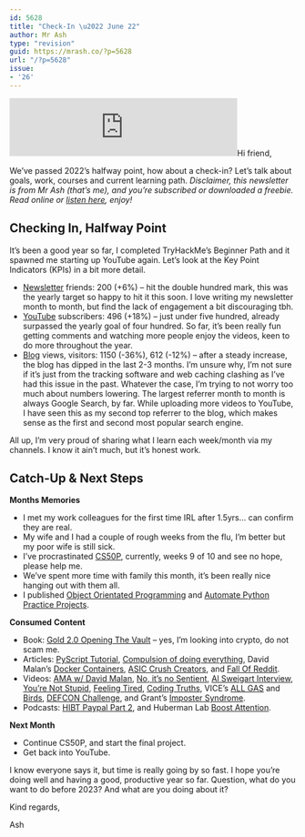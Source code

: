 ```yaml
---
id: 5628
title: "Check-In \u2022 June 22"
author: Mr Ash
type: "revision"
guid: https://mrash.co/?p=5628
url: "/?p=5628"
issue:
- '26'
---
```


<iframe frameborder="0" height="102px" loading="lazy" scrolling="no" src="https://anchor.fm/mrashleyball/embed/episodes/Check-In--June-22-e1ksa60" width="400px"></iframe>Hi friend,

We’ve passed 2022’s halfway point, how about a check-in? Let’s talk about goals, work, courses and current learning path. *Disclaimer, this newsletter is from Mr Ash (that’s me), and you’re subscribed or downloaded a freebie. Read online or [listen here](https://anchor.fm/mrashleyball/episodes/Check-In--June-22-e1ksa60), enjoy!*

## Checking In, Halfway Point

It’s been a good year so far, I completed TryHackMe’s Beginner Path and it spawned me starting up YouTube again. Let’s look at the Key Point Indicators (KPIs) in a bit more detail.

- [Newsletter](https://mrash.co/newsletters) friends: 200 (+6%) – hit the double hundred mark, this was the yearly target so happy to hit it this soon. I love writing my newsletter month to month, but find the lack of engagement a bit discouraging tbh.
- [YouTube](https://youtube.com/mrashleyball) subscribers: 496 (+18%) – just under five hundred, already surpassed the yearly goal of four hundred. So far, it’s been really fun getting comments and watching more people enjoy the videos, keen to do more throughout the year.
- [Blog](https://mrashleyball.com/blog/) views, visitors: 1150 (-36%), 612 (-12%) – after a steady increase, the blog has dipped in the last 2-3 months. I’m unsure why, I’m not sure if it’s just from the tracking software and web caching clashing as I’ve had this issue in the past. Whatever the case, I’m trying to not worry too much about numbers lowering. The largest referrer month to month is always Google Search, by far. While uploading more videos to YouTube, I have seen this as my second top referrer to the blog, which makes sense as the first and second most popular search engine.

All up, I’m very proud of sharing what I learn each week/month via my channels. I know it ain’t much, but it’s honest work.

## Catch-Up &amp; Next Steps

**Months Memories**

- I met my work colleagues for the first time IRL after 1.5yrs… can confirm they are real.
- My wife and I had a couple of rough weeks from the flu, I’m better but my poor wife is still sick.
- I’ve procrastinated [CS50P](https://mrash.co/cs50-python-problem-set-guide/), currently, weeks 9 of 10 and see no hope, please help me.
- We’ve spent more time with family this month, it’s been really nice hanging out with them all.
- I published [Object Orientated Programming](https://mrash.co/easily-learn-difficult-things-object-orientated-programming/) and [Automate Python Practice Projects](https://mrash.co/automate-the-boring-stuff-with-python-practice-projects/).

**Consumed** **Content**

- Book: [Gold 2.0 Opening The Vault](https://isaiahmccall.substack.com/p/gold-20-my-new-book-is-finished) – yes, I’m looking into crypto, do not scam me.
- Articles: [PyScript Tutorial](https://realpython.com/pyscript-python-in-browser/), [Compulsion of doing everything](https://www.reddit.com/r/Entrepreneur/comments/v1n8i3/how_to_overcome_compulsion_of_doing_everything/), David Malan’s [Docker Containers](https://cs.harvard.edu/malan/publications/iticse22.pdf), [ASIC Crush Creators](https://www.aussiefirebug.com/asic-crush-creators/), and [Fall Of Reddit](https://medium.com/yardcouch-com/the-fall-of-reddit-why-its-quickly-declining-into-chaos-cb0da61aca56).
- Videos: [AMA w/ David Malan](https://www.twitch.tv/videos/1499898190), [No, it’s no Sentient](https://www.youtube.com/watch?v=iBouACLc-hw), [Al Sweigart Interview](https://youtu.be/7iBqoc-DzTQ), [You’re Not Stupid](https://youtu.be/Kz_brQBl8xk), [Feeling Tired](https://www.youtube.com/watch?v=RpaxxN8jTHo), [Coding Truths](https://www.youtube.com/watch?v=NtfbWkxJTHw), VICE’s [ALL GAS](https://youtu.be/zUbod5t_2oM) and [Birds](https://www.youtube.com/watch?v=JK1dXuMEpT0), [DEFCON Challenge](https://youtu.be/fHhNWAKw0bY), and Grant’s [Imposter Syndrome](https://www.youtube.com/watch?v=aPgBaS4jQMw).
- Podcasts: [HIBT Paypal Part 2](https://open.spotify.com/episode/6n6crk7UZEMfcX2oPPPYKW?si=4cNdTfRZRueQ_RT6XQmZxQ), and Huberman Lab [Boost Attention](https://open.spotify.com/episode/5jXdjLZqIf5F0ASlsPFz99?si=7LCoOKOLSw6QZexKEHlTWA).

**Next Month**

- Continue CS50P, and start the final project.
- Get back into YouTube.

I know everyone says it, but time is really going by so fast. I hope you’re doing well and having a good, productive year so far. Question, what do you want to do before 2023? And what are you doing about it?

Kind regards,

Ash